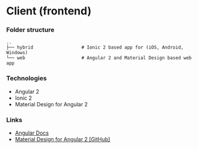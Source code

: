 # Client (frontend)

### Folder structure
    ..
    ├── hybrid                  # Ionic 2 based app for (iOS, Android, Windows)
    └── web                     # Angular 2 and Material Design based web app

### Technologies

* Angular 2
* Ionic 2
* Material Design for Angular 2

### Links
* [Angular Docs](https://angular.io/docs/ts/latest/)
* [Material Design for Angular 2 \[GitHub\]](https://github.com/angular/material2)